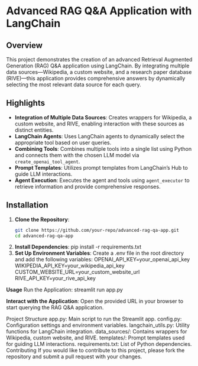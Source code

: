 # Advanced RAG Q&A Application with LangChain

## Overview

This project demonstrates the creation of an advanced Retrieval Augmented Generation (RAG) Q&A application using LangChain. By integrating multiple data sources—Wikipedia, a custom website, and a research paper database (RIVE)—this application provides comprehensive answers by dynamically selecting the most relevant data source for each query.

## Highlights

- **Integration of Multiple Data Sources**: Creates wrappers for Wikipedia, a custom website, and RIVE, enabling interaction with these sources as distinct entities.
- **LangChain Agents**: Uses LangChain agents to dynamically select the appropriate tool based on user queries.
- **Combining Tools**: Combines multiple tools into a single list using Python and connects them with the chosen LLM model via `create_openai_tool_agent`.
- **Prompt Templates**: Utilizes prompt templates from LangChain’s Hub to guide LLM interactions.
- **Agent Execution**: Executes the agent and tools using `agent_executor` to retrieve information and provide comprehensive responses.

## Installation

1. **Clone the Repository**:
   ```bash
   git clone https://github.com/your-repo/advanced-rag-qa-app.git
   cd advanced-rag-qa-app
2. **Install Dependencies**:
   pip install -r requirements.txt
3. **Set Up Environment Variables**:
  Create a .env file in the root directory and add the following variables:
OPENAI_API_KEY=your_openai_api_key
WIKIPEDIA_API_KEY=your_wikipedia_api_key
CUSTOM_WEBSITE_URL=your_custom_website_url
RIVE_API_KEY=your_rive_api_key

**Usage**
Run the Application:
streamlit run app.py

**Interact with the Application**:
Open the provided URL in your browser to start querying the RAG Q&A application.

Project Structure
app.py: Main script to run the Streamlit app.
config.py: Configuration settings and environment variables.
langchain_utils.py: Utility functions for LangChain integration.
data_sources/: Contains wrappers for Wikipedia, custom website, and RIVE.
templates/: Prompt templates used for guiding LLM interactions.
requirements.txt: List of Python dependencies.
Contributing
If you would like to contribute to this project, please fork the repository and submit a pull request with your changes.

